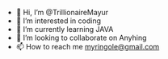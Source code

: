 - 👋 Hi, I’m @TrillionaireMayur
- 👀 I’m interested in coding
- 🌱 I’m currently learning JAVA
- 💞️ I’m looking to collaborate on Anyhing 
- 📫 How to reach me myringole@gmail.com

<!---
TrillionaireMayur/TrillionaireMayur is a ✨ special ✨ repository because its `README.md` (this file) appears on your GitHub profile.
You can click the Preview link to take a look at your changes.
--->
